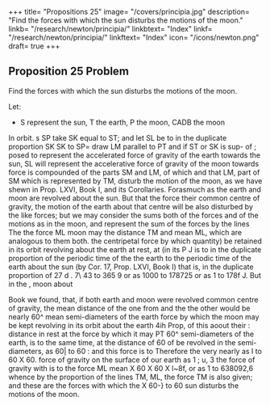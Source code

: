 +++
title= "Propositions 25"
image= "/covers/principia.jpg"
description= "Find the forces with which the sun disturbs the motions of the moon."
linkb= "/research/newton/principia/"
linkbtext= "Index"
linkf= "/research/newton/principia/"
linkftext= "Index"
icon= "/icons/newton.png"
draft= true
+++

## Proposition 25 Problem 

Find the forces with which the sun disturbs the motions of the moon.

Let:

- S represent the sun, T the
earth, P the moon, CADB the moon

In
orbit.
s
SP
take
SK
equal to ST; and let SL be to
in the duplicate proportion
SK
SK to SP= draw LM parallel
to PT
and if ST or SK is sup-
of
;
posed to represent the accelerated force of gravity of the earth towards the
sun, SL will represent the accelerative force of gravity of the moon towards
force is compounded of the parts SM and LM, of which
and
that
LM,
part of SM which is represented by TM, disturb
the motion of the moon, as we have shewn in Prop. LXVI, Book I, and
its Corollaries.
Forasmuch as the earth and moon are revolved about
the sun.
But that
the force
their common centre of gravity, the motion of the earth about that centre
will be also disturbed by the like forces; but we may consider the sums
both of the forces and of the motions as in the moon, and represent the sum
of the forces by the lines
The
the
force
ML
moon may
the distance
TM and
mean
ML, which
are analogous to them both.
the centripetal force by which
quantity)
be retained in its orbit revolving about the earth at rest, at
(in its
P J
is to
in the duplicate proportion of the periodic time of the
the earth to the periodic time of the earth about the sun (by
Cor. 17, Prop. LXVI, Book I) that is, in the duplicate proportion of 27 d .
7\ 43 to 365
9 or as 1000 to 178725 or as 1 to 178f J. But in the
,
moon about

Book we found, that, if both earth and moon were revolved
common centre of gravity, the mean distance of the one from
and the
the other would be nearly 60^ mean semi-diameters of the earth
force by which the moon may be kept revolving in its orbit about the earth
4ih Prop, of this
aoout their
:
distance
in rest at the
force
by which
it
may
PT
60^ semi-diameters of the earth, is to the
same time, at the distance of 60
of
be revolved in the
semi-diameters, as 60| to 60
:
and this force
is to
Therefore the
very nearly as I to 60 X 60.
force of gravity on the surface of our earth as 1
;
u, 3
the force of gravity with
is to the
force
ML
mean
X 60 X 60
X l~8f, or as 1 to 638092,6 whence by the proportion of the lines TM,
ML, the force TM is also given; and these are the forces with which the
X
60-} to
60
sun disturbs the motions of the moon.
